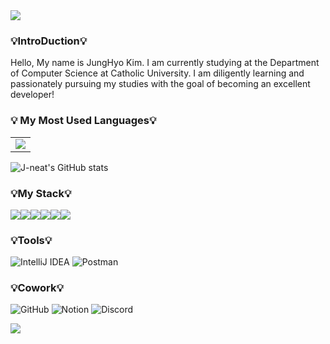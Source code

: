<img src="https://capsule-render.vercel.app/api?type=waving&color=gradient&customColorList=0,3,6,5,30&height=150&section=header&text=J-neat&fontSize=40" />
<h3>💡IntroDuction💡</h3>
</h2>
  Hello, My name is JungHyo Kim.
  I am currently studying at the Department of Computer Science at Catholic University.
  I am diligently learning and passionately pursuing my studies with the goal of becoming an excellent developer!
<h3>💡 My Most Used Languages💡</h3>

<table>
  <tr>
    <td><a href="https://github.com/$J-neat"><img src="https://github-readme-stats.vercel.app/api/top-langs/?username=J-neat&layout=compact&show_icons=true&show_owner=J-neat&theme=nord" /></a></td>
  </tr>   
</table>

![J-neat's GitHub stats](https://github-readme-stats.vercel.app/api?username=J-neat&show_icons=true&theme=radical)

### 💡My Stack💡
<img src="https://img.shields.io/badge/Python-3776AB?style=flat-square&logo=Python&logoColor=white"/><img src="https://img.shields.io/badge/java-007396?style=flat-square&logo=java&logoColor=white"/><img src="https://img.shields.io/badge/C-A8B9CC?style=flat-square&logo=C&logoColor=white"/><img src="https://img.shields.io/badge/MySQL-4479A1?style=flat-square&logo=MySQL&logoColor=white"/><img src="https://img.shields.io/badge/MariaDB-003545?style=flat-square&logo=mariaDB&logoColor=white"/><img src="https://img.shields.io/badge/Spring-6DB33F?style=flat-square&logo=Spring&logoColor=white"/>

### 💡Tools💡
![IntelliJ IDEA](https://img.shields.io/badge/IntelliJ%20IDEA-000000?style=for-the-badge&logo=IntelliJ%20IDEA&logoColor=white)
![Postman](https://img.shields.io/badge/Postman-FF6C37?style=for-the-badge&logo=Postman&logoColor=white)

### 💡Cowork💡
![GitHub](https://img.shields.io/badge/GitHub-181717?style=for-the-badge&logo=GitHub&logoColor=white)
![Notion](https://img.shields.io/badge/Notion-000000?style=for-the-badge&logo=Notion&logoColor=white)
![Discord](https://img.shields.io/badge/Discord-5865F2?style=for-the-badge&logo=Discord&logoColor=white)

<img src="https://capsule-render.vercel.app/api?type=waving&color=gradient&customColorList=0,3,6,5,30&height=150&section=footer&text=Thanks!&fontSize=40" />
